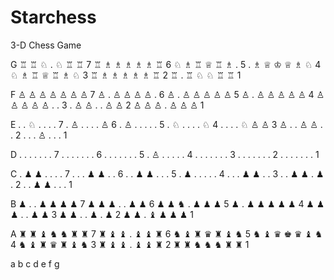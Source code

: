 # Starchess
3-D Chess Game

G ♖ ♖ ♘ . ♘ ♖ ♖  7 
  ♖ ♗ ♗ ♗ ♗ ♗ ♖  6 
  ♘ ♗ ♖ ♕ ♖ ♗ .  5 
  . ♗ ♕ ♔ ♕ ♗ ♘  4 
  ♘ ♗ ♖ ♕ ♖ ♗ ♘  3 
  ♖ ♗ ♗ ♗ ♗ ♗ ♖  2 
  ♖ . ♖ ♘ ♘ ♖ ♖  1 

F ♙ ♙ ♙ ♙ ♙ ♙ ♙  7 
  ♙ . ♙ ♙ ♙ ♙ .  6 
  ♙ . ♙ ♙ ♙ ♙ ♙  5 
  ♙ . ♙ ♙ ♙ ♙ ♙  4 
  ♙ ♙ ♙ ♙ ♙ . .  3 
  . ♙ ♙ . . ♙ ♙  2 
  ♙ ♙ ♙ . ♙ ♙ ♙  1 

E . . ♘ . . . .  7 
  . ♙ . . . . ♙  6 
  . ♙ . . . . .  5 
  . ♘ . . . . ♘  4 
  . . . . ♘ ♙ ♙  3 
  ♙ . . ♙ ♙ . .  2 
  . . . ♙ . . .  1 

D . . . . . . .  7 
  . . . . . . .  6 
  . . . . . . .  5 
  . ♙ . . . . .  4 
  . . . . . . .  3 
  . . . . . . .  2 
  . . . . . . .  1 

C . ♟︎ ♟︎ . . . .  7 
  . . . ♟︎ ♟︎ . .  6 
  . . ♟︎ ♟︎ . . .  5 
  . ♟︎ . . . . .  4 
  . . . ♟︎ ♟︎ . .  3 
  . . ♟︎ ♟︎ . ♟︎ .  2 
  . . ♟︎ ♟︎ . . .  1 

B ♟︎ . . ♟︎ ♟︎ ♟︎ ♟︎  7 
  ♟︎ ♟︎ ♟︎ . . ♟︎ ♟︎  6 
  ♟︎ ♟︎ ♞ . ♟︎ ♟︎ ♟︎  5 
  ♟︎ . ♟︎ ♟︎ ♟︎ ♟︎ ♟︎  4 
  ♟︎ ♟︎ ♟︎ . . ♟︎ ♟︎  3 
  ♟︎ ♟︎ . . ♟︎ . ♟︎  2 
  ♟︎ ♟︎ . ♝ ♟︎ ♟︎ ♟︎  1 

A ♜ ♜ ♝ ♞ ♞ ♜ ♜  7 
  ♜ ♝ ♝ . ♝ ♝ ♜  6 
  ♞ ♝ ♜ ♛ ♜ ♝ ♞  5 
  ♞ ♝ ♛ ♚ ♛ ♝ ♞  4 
  ♞ ♝ ♜ ♛ ♜ ♝ ♞  3 
  ♜ ♝ ♝ . ♝ ♝ ♜  2 
  ♜ ♜ ♞ ♞ ♞ ♜ ♜  1 

  a b c d e f g
